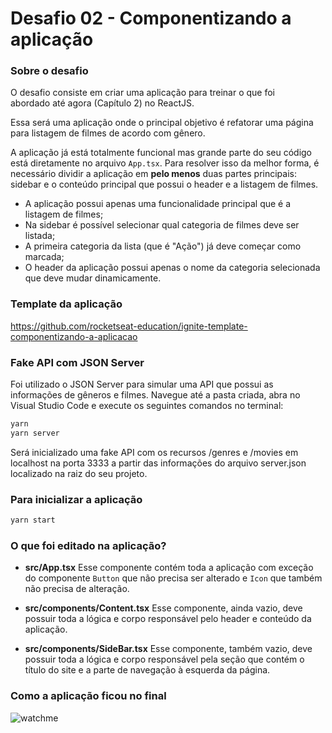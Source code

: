 # Desafio 02 - Componentizando a aplicação

### Sobre o desafio

O desafio consiste em criar uma aplicação para treinar o que foi abordado até agora (Capítulo 2) no ReactJS.

Essa será uma aplicação onde o principal objetivo é refatorar uma página para listagem de filmes de acordo com gênero. 

A aplicação já está totalmente funcional mas grande parte do seu código está diretamente no arquivo `App.tsx`. Para resolver isso da melhor forma, é necessário dividir a aplicação em **pelo menos** duas partes principais: sidebar e o conteúdo principal que possui o header e a listagem de filmes.

- A aplicação possui apenas uma funcionalidade principal que é a listagem de filmes;
- Na sidebar é possível selecionar qual categoria de filmes deve ser listada;
- A primeira categoria da lista (que é "Ação") já deve começar como marcada;
- O header da aplicação possui apenas o nome da categoria selecionada que deve mudar dinamicamente.

### Template da aplicação
https://github.com/rocketseat-education/ignite-template-componentizando-a-aplicacao

### Fake API com JSON Server
Foi utilizado o JSON Server para simular uma API que possui as informações de gêneros e filmes. 
Navegue até a pasta criada, abra no Visual Studio Code e execute os seguintes comandos no terminal:

```bash
yarn
yarn server
```

 Será inicializado uma fake API com os recursos /genres e /movies em localhost na porta 3333 a partir das informações do arquivo server.json localizado na raiz do seu projeto.
 
 ### Para inicializar a aplicação
 
 ```bash
yarn start
```

### O que foi editado na aplicação?

- **src/App.tsx**
Esse componente contém toda a aplicação com exceção do componente `Button` que não precisa ser alterado e `Icon` que também não precisa de alteração.

- **src/components/Content.tsx**
Esse componente, ainda vazio, deve possuir toda a lógica e corpo responsável pelo header e conteúdo da aplicação.

- **src/components/SideBar.tsx**
Esse componente, também vazio, deve possuir toda a lógica e corpo responsável pela seção que contém o título do site e a parte de navegação à esquerda da página.

### Como a aplicação ficou no final

![watchme](https://user-images.githubusercontent.com/26827923/133713154-5b346635-ef55-403f-8291-3da8b14cbb6b.png)
